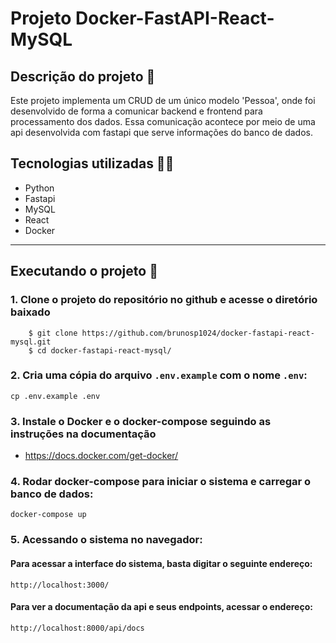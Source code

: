 # Projeto Docker-FastAPI-React-MySQL

## Descrição do projeto 📄

Este projeto implementa um CRUD de um único modelo 'Pessoa', onde foi desenvolvido de forma a comunicar backend e frontend para processamento dos dados. Essa comunicação acontece por meio de uma api desenvolvida com fastapi que serve informações do banco de dados.

## Tecnologias utilizadas 🧑‍💻

+ Python
+ Fastapi
+ MySQL
+ React
+ Docker

***

## Executando o projeto 🚀

### 1. Clone o projeto do repositório no github e acesse o diretório baixado

        $ git clone https://github.com/brunosp1024/docker-fastapi-react-mysql.git
        $ cd docker-fastapi-react-mysql/


### 2. Cria uma cópia do arquivo `.env.example` com o nome `.env`:

```shell script
cp .env.example .env
```


### 3. Instale o Docker e o docker-compose seguindo as instruções na documentação

 - https://docs.docker.com/get-docker/


### 4. Rodar docker-compose para iniciar o sistema e carregar o banco de dados:

```shell script
docker-compose up
```

### 5. Acessando o sistema no navegador:

#### Para acessar a interface do sistema, basta digitar o seguinte endereço:

    http://localhost:3000/

#### Para ver a documentação da api e seus endpoints, acessar o endereço:

    http://localhost:8000/api/docs

